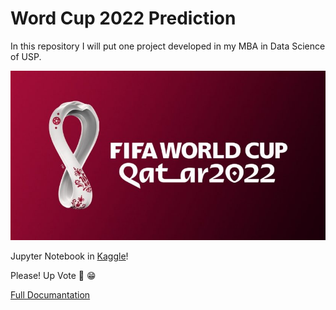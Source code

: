 # Word Cup 2022 Prediction

In this repository I will put one project developed in my MBA in Data Science of USP.

![image](/world_cup_2022.png)

Jupyter Notebook in [Kaggle](https://www.kaggle.com/code/rodrigolacerda/winner-world-cup-simulation-2022)!   

Please! Up Vote :1st_place_medal: :grin:

[Full Documantation](Simulation_World_Cup_2022_Rodrigo_Lacerda(Portuguese).pdf) 
